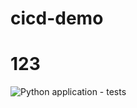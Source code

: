 # cicd-demo
# 123
![Python application - tests](https://github.com/cn-dino/cicd-demo/workflows/Python%20application%20-%20tests/badge.svg)
